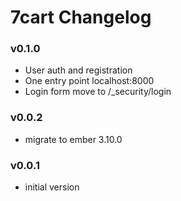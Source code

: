 # 7cart Changelog

### v0.1.0

- User auth and registration
- One entry point localhost:8000
- Login form move to /_security/login

### v0.0.2

- migrate to ember 3.10.0

### v0.0.1

- initial version